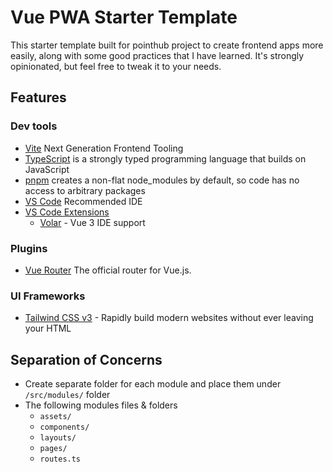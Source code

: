 # Vue PWA Starter Template

This starter template built for pointhub project to create frontend apps more easily, along with some good practices that I have learned. It's strongly opinionated, but feel free to tweak it to your needs.

## Features

### Dev tools
- [Vite](https://vitejs.dev/) Next Generation Frontend Tooling
- [TypeScript](https://www.typescriptlang.org/) is a strongly typed programming language that builds on JavaScript
- [pnpm](https://pnpm.io/) creates a non-flat node_modules by default, so code has no access to arbitrary packages
- [VS Code](https://code.visualstudio.com/) Recommended IDE
- [VS Code Extensions](./.vscode/extensions.json)
  - [Volar](https://marketplace.visualstudio.com/items?itemName=johnsoncodehk.volar) - Vue 3 IDE support

### Plugins

- [Vue Router](https://github.com/vuejs/vue-router) The official router for Vue.js.

### UI Frameworks

- [Tailwind CSS v3](https://tailwindcss.com/) - Rapidly build modern websites without ever leaving your HTML

## Separation of Concerns

- Create separate folder for each module and place them under `/src/modules/` folder
- The following modules files & folders
    - `assets/`
    - `components/`
    - `layouts/`
    - `pages/`
    - `routes.ts`
